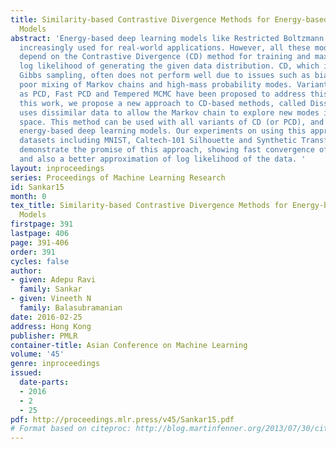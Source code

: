 ```yaml
---
title: Similarity-based Contrastive Divergence Methods for Energy-based Deep Learning
  Models
abstract: 'Energy-based deep learning models like Restricted Boltzmann Machines are
  increasingly used for real-world applications. However, all these models inherently
  depend on the Contrastive Divergence (CD) method for training and maximization of
  log likelihood of generating the given data distribution. CD, which internally uses
  Gibbs sampling, often does not perform well due to issues such as biased samples,
  poor mixing of Markov chains and high-mass probability modes. Variants of CD such
  as PCD, Fast PCD and Tempered MCMC have been proposed to address this issue. In
  this work, we propose a new approach to CD-based methods, called Diss-CD, which
  uses dissimilar data to allow the Markov chain to explore new modes in the probability
  space. This method can be used with all variants of CD (or PCD), and across all
  energy-based deep learning models. Our experiments on using this approach on standard
  datasets including MNIST, Caltech-101 Silhouette and Synthetic Transformations,
  demonstrate the promise of this approach, showing fast convergence of error in learning
  and also a better approximation of log likelihood of the data. '
layout: inproceedings
series: Proceedings of Machine Learning Research
id: Sankar15
month: 0
tex_title: Similarity-based Contrastive Divergence Methods for Energy-based Deep Learning
  Models
firstpage: 391
lastpage: 406
page: 391-406
order: 391
cycles: false
author:
- given: Adepu Ravi
  family: Sankar
- given: Vineeth N
  family: Balasubramanian
date: 2016-02-25
address: Hong Kong
publisher: PMLR
container-title: Asian Conference on Machine Learning
volume: '45'
genre: inproceedings
issued:
  date-parts:
  - 2016
  - 2
  - 25
pdf: http://proceedings.mlr.press/v45/Sankar15.pdf
# Format based on citeproc: http://blog.martinfenner.org/2013/07/30/citeproc-yaml-for-bibliographies/
---
```

